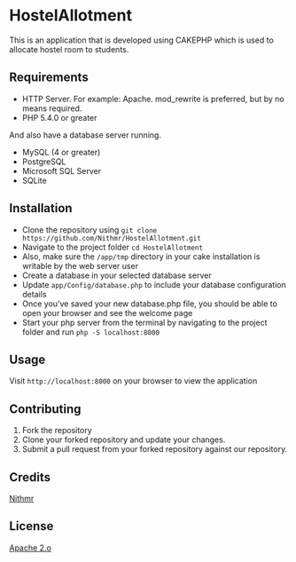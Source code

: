# HostelAllotment
This is an application that is developed using CAKEPHP which is used to allocate hostel room to students. 

## Requirements
* HTTP Server. For example: Apache. mod_rewrite is preferred, but by no means required.
* PHP 5.4.0 or greater

And also have a database server running.

* MySQL (4 or greater)
* PostgreSQL
* Microsoft SQL Server
* SQLite


## Installation
- Clone the repository using `git clone https://github.com/Nithmr/HostelAllotment.git`
- Navigate to the project folder `cd HostelAllotment`
- Also, make sure the `/app/tmp` directory in your cake installation is writable by the web server user
- Create a database in your selected database server
- Update `app/Config/database.php` to include your database configuration details
- Once you’ve saved your new database.php file, you should be able to open your browser and see the welcome page
- Start your php server from the terminal by navigating to the project folder and run `php -S localhost:8000`


## Usage
Visit `http://localhost:8000` on your browser to view the application


## Contributing
1. Fork the repository
2. Clone your forked repository and update your changes.
3. Submit a pull request from your forked repository against our repository.


## Credits
[Nithmr](https://github.com/Nithmr)

## License
[Apache 2.o](https://github.com/Nithmr/HostelAllotment/blob/master/LICENSE)
